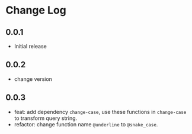 # Change Log

## 0.0.1

- Initial release

## 0.0.2

- change version

## 0.0.3

- feat: add dependency `change-case`, use these functions in `change-case` to transform query string.
- refactor: change function name `@underline` to `@snake_case`.
